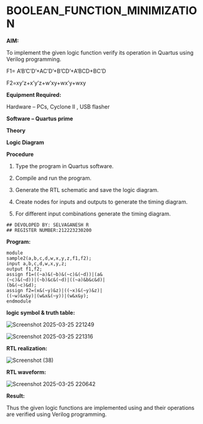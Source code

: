 # BOOLEAN_FUNCTION_MINIMIZATION

**AIM:**

To implement the given logic function verify its operation in Quartus using Verilog programming.

F1= A’B’C’D’+AC’D’+B’CD’+A’BCD+BC’D 

F2=xy’z+x’y’z+w’xy+wx’y+wxy

**Equipment Required:**

Hardware – PCs, Cyclone II , USB flasher


**Software – Quartus prime**

**Theory**

**Logic Diagram**

**Procedure**

1.	Type the program in Quartus software.

2.	Compile and run the program.

3.	Generate the RTL schematic and save the logic diagram.

4.	Create nodes for inputs and outputs to generate the timing diagram.

5.	For different input combinations generate the timing diagram.
```
## DEVOLOPED BY: SELVAGANESH R
## REGISTER NUMBER:212223230200

```

**Program:**
```
module
sample2(a,b,c,d,w,x,y,z,f1,f2);
input a,b,c,d,w,x,y,z;
output f1,f2;
assign f1=((~a)&(~b)&(~c)&(~d))|(a&
(~c)&(~d))|(~b)&c&(~d)|((~a)&b&c&d)|
(b&(~c)&d);
assign f2=(x&(~y)&z)|((~x)&(~y)&z)|
((~w)&x&y)|(w&x&(~y))|(w&x&y);
endmodule
```

**logic symbol & truth table:**

![Screenshot 2025-03-25 221249](https://github.com/user-attachments/assets/ab200469-dd82-4bc7-aca4-b22f95672ce1)

![Screenshot 2025-03-25 221316](https://github.com/user-attachments/assets/39029445-0322-4e7e-b2fd-9bfb9adfdb2f)




**RTL realization:**

![Screenshot (38)](https://github.com/user-attachments/assets/0edbf395-5787-4a1f-bed5-f79f677276af)



**RTL waveform:**

![Screenshot 2025-03-25 220642](https://github.com/user-attachments/assets/a7cf39e5-6c42-4871-87bd-c0155c69937a)


**Result:**

Thus the given logic functions are implemented using and their operations are verified using Verilog programming.

